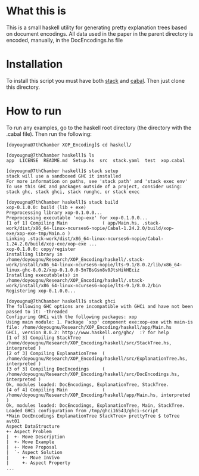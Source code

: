 # What this is
This is a small haskell utility for generating pretty explanation trees based on document encodings. All data used in the paper in the parent directory is encoded, manually, in the DocEncodings.hs file

# Installation
To install this script you must have both [stack](https://docs.haskellstack.org/en/stable/README/) and [cabal](https://www.haskell.org/cabal/). Then just clone this directory.

# How to run
To run any examples, go to the haskell root directory (the directory with the .cabal file). Then run the following:

```
[doyougnu@7thChamber XOP_Encoding]$ cd haskell/

[doyougnu@7thChamber haskell]$ ls
app  LICENSE  README.md  Setup.hs  src  stack.yaml  test  xop.cabal

[doyougnu@7thChamber haskell]$ stack setup
stack will use a sandboxed GHC it installed
For more information on paths, see 'stack path' and 'stack exec env'
To use this GHC and packages outside of a project, consider using:
stack ghc, stack ghci, stack runghc, or stack exec

[doyougnu@7thChamber haskell]$ stack build
xop-0.1.0.0: build (lib + exe)
Preprocessing library xop-0.1.0.0...
Preprocessing executable 'xop-exe' for xop-0.1.0.0...
[1 of 1] Compiling Main             ( app/Main.hs, .stack-work/dist/x86_64-linux-ncurses6-nopie/Cabal-1.24.2.0/build/xop-exe/xop-exe-tmp/Main.o )
Linking .stack-work/dist/x86_64-linux-ncurses6-nopie/Cabal-1.24.2.0/build/xop-exe/xop-exe ...
xop-0.1.0.0: copy/register
Installing library in
/home/doyougnu/Research/XOP_Encoding/haskell/.stack-work/install/x86_64-linux-ncurses6-nopie/lts-9.1/8.0.2/lib/x86_64-linux-ghc-8.0.2/xop-0.1.0.0-5n7BsGsn8v0JtsHikHEciz
Installing executable(s) in
/home/doyougnu/Research/XOP_Encoding/haskell/.stack-work/install/x86_64-linux-ncurses6-nopie/lts-9.1/8.0.2/bin
Registering xop-0.1.0.0...

[doyougnu@7thChamber haskell]$ stack ghci
The following GHC options are incompatible with GHCi and have not been passed to it: -threaded
Configuring GHCi with the following packages: xop
Using main module: 1. Package `xop' component exe:xop-exe with main-is file: /home/doyougnu/Research/XOP_Encoding/haskell/app/Main.hs
GHCi, version 8.0.2: http://www.haskell.org/ghc/  :? for help
[1 of 3] Compiling StackTree        ( /home/doyougnu/Research/XOP_Encoding/haskell/src/StackTree.hs, interpreted )
[2 of 3] Compiling ExplanationTree  ( /home/doyougnu/Research/XOP_Encoding/haskell/src/ExplanationTree.hs, interpreted )
[3 of 3] Compiling DocEncodings     ( /home/doyougnu/Research/XOP_Encoding/haskell/src/DocEncodings.hs, interpreted )
Ok, modules loaded: DocEncodings, ExplanationTree, StackTree.
[4 of 4] Compiling Main             ( /home/doyougnu/Research/XOP_Encoding/haskell/app/Main.hs, interpreted )
Ok, modules loaded: DocEncodings, ExplanationTree, Main, StackTree.
Loaded GHCi configuration from /tmp/ghci16543/ghci-script
*Main DocEncodings ExplanationTree StackTree> prettyTree $ toTree avt01
Aspect DataStructure
+- Aspect Problem
|  +- Move Description
|  +- Move Example
|  +- Move Proposal
|  `- Aspect Solution
|     +- Move InVivo
|     +- Aspect Property
...

```
